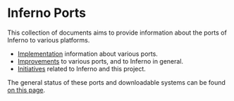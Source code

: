 # Inferno Ports

This collection of documents aims to provide information about the ports of
Inferno to various platforms.

* [Implementation](implementation.md) information about various ports.
* [Improvements](improvements.md) to various ports, and to Inferno in general.
* [Initiatives](initiatives.md) related to Inferno and this project.

The general status of these ports and downloadable systems can be found 
[on this page](https://dboddie.github.io/inferno-ports/index.html).